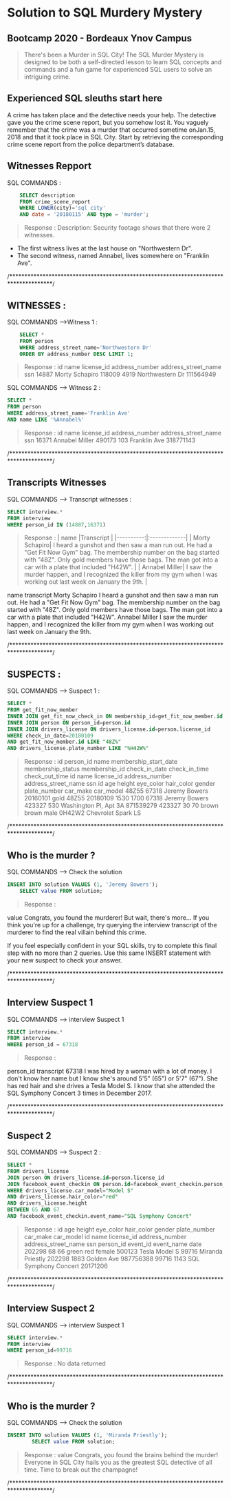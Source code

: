 # Solution to SQL Murdery Mystery
## Bootcamp 2020 - Bordeaux Ynov Campus

> There's been a Murder in SQL City! The SQL Murder Mystery is designed to be both a self-directed lesson to learn SQL concepts and commands and a fun game for experienced SQL users to solve an intriguing crime.

## Experienced SQL sleuths start here

A crime has taken place and the detective needs your help. The detective gave you the crime scene report, but you somehow lost it. You vaguely remember that the crime was a ​murder​ that occurred sometime on ​Jan.15, 2018​ and that it took place in ​SQL City​. Start by retrieving the corresponding crime scene report from the police department’s database.

## Witnesses Repport

SQL COMMANDS :
```SQL
    SELECT description 
    FROM crime_scene_report
    WHERE LOWER(city)='sql city' 
    AND date = '20180115' AND type = 'murder';
```

> Response :
Description: Security footage shows that there were 2 witnesses. 
* The first witness lives at the last house on "Northwestern Dr". 
* The second witness, named Annabel, lives somewhere on "Franklin Ave".

/**************************************************************************************/

## WITNESSES :

SQL COMMANDS -->Witness 1 :
```SQL
    SELECT * 
    FROM person
    WHERE address_street_name='Northwestern Dr'
    ORDER BY address_number DESC LIMIT 1;
```

> Response :
id	    name	        license_id  address_number  address_street_name     ssn
14887   Morty Schapiro  118009      4919            Northwestern Dr         111564949

SQL COMMANDS --> Witness 2 :
```SQL
SELECT * 
FROM person
WHERE address_street_name='Franklin Ave'
AND name LIKE '%Annabel%'
```

> Response :
id	    name            license_id  address_number  address_street_name     ssn
16371	Annabel Miller	490173	    103             Franklin Ave            318771143

/**************************************************************************************/

## Transcripts Witnesses

SQL COMMANDS --> Transcript witnesses :
```SQL
SELECT interview.* 
FROM interview 
WHERE person_id IN (14887,16371)
```

> Response :
| name      |Transcript    |
|----------:|:-------------|
| Morty Schapiro| I heard a gunshot and then saw a man run out. He had a "Get Fit Now Gym" bag. The membership number on the bag started with "48Z". Only gold members have those bags. The man got into a car with a plate that included "H42W". |
| Annabel Miller| I saw the murder happen, and I recognized the killer from my gym when I was working out last week on January the 9th. |

name	            transcript
Morty Schapiro	    I heard a gunshot and then saw a man run out. He had a "Get Fit Now Gym" bag. The membership number on the bag started with "48Z". Only gold members have those bags. The man got into a car with a plate that included "H42W".
Annabel Miller	    I saw the murder happen, and I recognized the killer from my gym when I was working out last week on January the 9th.

/**************************************************************************************/

## SUSPECTS : 

SQL COMMANDS --> Suspect 1 :
```SQL
SELECT *
FROM get_fit_now_member
INNER JOIN get_fit_now_check_in ON membership_id=get_fit_now_member.id
INNER JOIN person ON person_id=person.id
INNER JOIN drivers_license ON drivers_license.id=person.license_id
WHERE check_in_date=20180109 
AND get_fit_now_member.id LIKE "48Z%"
AND drivers_license.plate_number LIKE "%H42W%"
```

> Response :
id	    person_id   name            membership_start_date	membership_status	membership_id	check_in_date	check_in_time	check_out_time	id	        name	        license_id	    address_number	address_street_name	    ssn	        id	    age	height	eye_color	hair_color	gender	plate_number	car_make	car_model
48Z55	67318	    Jeremy Bowers	20160101	            gold	            48Z55           20180109        1530            1700            67318	    Jeremy Bowers	423327	        530	            Washington Pl, Apt 3A	871539279	423327	30	70	    brown	    brown	    male	0H42W2	        Chevrolet	Spark LS

/**************************************************************************************/

## Who is the murder ?
SQL COMMANDS --> Check the solution 
```SQL
INSERT INTO solution VALUES (1, 'Jeremy Bowers');
    SELECT value FROM solution;
```

> Response :

value
Congrats, you found the murderer! But wait, there's more... 
If you think you're up for a challenge, try querying the interview transcript of the murderer to find the real villain behind this crime. 

If you feel especially confident in your SQL skills, try to complete this final step with no more than 2 queries. 
Use this same INSERT statement with your new suspect to check your answer.

/**************************************************************************************/

## Interview Suspect 1
SQL COMMANDS --> interview Suspect 1
```SQL
SELECT interview.* 
FROM interview 
WHERE person_id = 67318
```

> Response :

person_id	    transcript
67318	        I was hired by a woman with a lot of money. 
                I don't know her name but I know she's around 5'5" (65") or 5'7" (67"). 
                She has red hair and she drives a Tesla Model S. 
                I know that she attended the SQL Symphony Concert 3 times in December 2017.

/**************************************************************************************/

## Suspect 2 

SQL COMMANDS --> Suspect 2 :
```SQL
SELECT * 
FROM drivers_license
JOIN person ON drivers_license.id=person.license_id
JOIN facebook_event_checkin ON person.id=facebook_event_checkin.person_id
WHERE drivers_license.car_model="Model S" 
AND drivers_license.hair_color="red" 
AND drivers_license.height  
BETWEEN 65 AND 67 
AND facebook_event_checkin.event_name="SQL Symphony Concert"
```

> Response :
id	    age	height	eye_color	hair_color	gender	plate_number	car_make	car_model	id      name	            license_id	address_number	address_street_name	    ssn	        person_id	event_id	event_name	            date
202298	68	66	    green	    red	        female	500123	        Tesla	    Model S	    99716	Miranda Priestly	202298	    1883	        Golden Ave	            987756388	99716	    1143	    SQL Symphony Concert	20171206


/**************************************************************************************/

## Interview Suspect 2

SQL COMMANDS --> interview Suspect 1
```SQL
SELECT interview.* 
FROM interview 
WHERE person_id=99716
```

> Response :
No data returned

/**************************************************************************************/

## Who is the murder ?
SQL COMMANDS --> Check the solution 
```SQL
INSERT INTO solution VALUES (1, 'Miranda Priestly');
        SELECT value FROM solution;
```

> Response :
value
Congrats, you found the brains behind the murder! 
Everyone in SQL City hails you as the greatest SQL detective of all time. 
Time to break out the champagne!

/**************************************************************************************/
